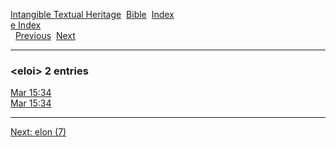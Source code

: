 [Intangible Textual Heritage](../../index)  [Bible](../index) 
[Index](index)   
[e Index](_e_)  
  [Previous](c03619)  [Next](c03621) 

------------------------------------------------------------------------

### &lt;eloi&gt; 2 entries

[Mar 15:34](../kjv/mar015.htm#034)  
[Mar 15:34](../kjv/mar015.htm#034)  

------------------------------------------------------------------------

[Next: elon (7)](c03621)
